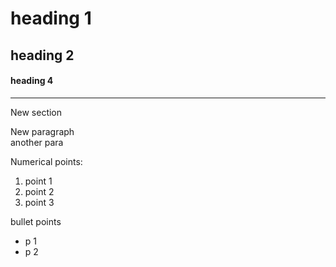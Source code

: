 # heading 1
## heading 2
#### heading 4
---
New section

New paragraph<br>
another para

Numerical points:
1. point 1
2. point 2
3. point 3


bullet points
* p 1
* p 2

